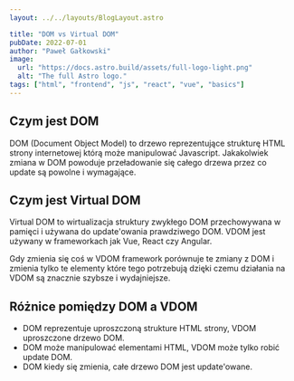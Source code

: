 ```yaml
---
layout: ../../layouts/BlogLayout.astro

title: "DOM vs Virtual DOM"
pubDate: 2022-07-01
author: "Paweł Gałkowski"
image:
  url: "https://docs.astro.build/assets/full-logo-light.png"
  alt: "The full Astro logo."
tags: ["html", "frontend", "js", "react", "vue", "basics"]
---
```


## Czym jest DOM

DOM (Document Object Model) to drzewo reprezentujące strukturę HTML strony internetowej którą może manipulować Javascript. Jakakolwiek zmiana w DOM powoduje przeładowanie się całego drzewa przez co update są powolne i wymagające.

## Czym jest Virtual DOM

Virtual DOM to wirtualizacja struktury zwykłego DOM przechowywana w pamięci i używana do update'owania prawdziwego DOM. VDOM jest używany w frameworkach jak Vue, React czy Angular.

Gdy zmienia się coś w VDOM framework porównuje te zmiany z DOM i zmienia tylko te elementy które tego potrzebują dzięki czemu działania na VDOM są znacznie szybsze i wydajniejsze.

## Różnice pomiędzy DOM a VDOM

- DOM reprezentuje uproszczoną strukture HTML strony, VDOM uproszczone drzewo DOM.
- DOM może manipulować elementami HTML, VDOM może tylko robić update DOM.
- DOM kiedy się zmienia, całe drzewo DOM jest update'owane.
